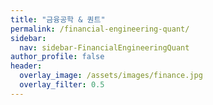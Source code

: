 ```yaml
---
title: "금융공학 & 퀀트"
permalink: /financial-engineering-quant/
sidebar:
  nav: sidebar-FinancialEngineeringQuant
author_profile: false
header:
  overlay_image: /assets/images/finance.jpg
  overlay_filter: 0.5
---
```

